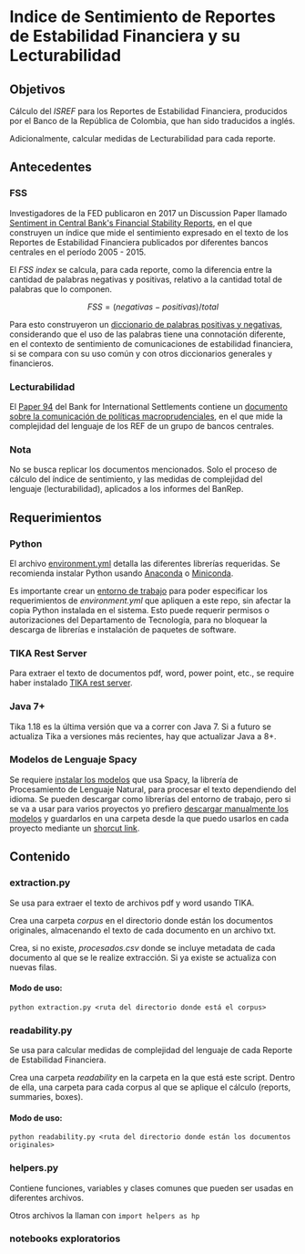 # Indice de Sentimiento de Reportes de Estabilidad Financiera y su Lecturabilidad

## Objetivos
Cálculo del *ISREF* para los Reportes de Estabilidad Financiera, producidos por el Banco de la República de Colombia, que han sido traducidos a inglés.

Adicionalmente, calcular medidas de Lecturabilidad para cada reporte.

## Antecedentes

### FSS
Investigadores de  la FED publicaron en 2017 un Discussion Paper llamado
[Sentiment in Central Bank's Financial Stability Reports](https://www.federalreserve.gov/econres/ifdp/files/ifdp1203.pdf), en el que construyen un índice que mide el sentimiento expresado en el texto de los Reportes de Estabilidad Financiera publicados por diferentes bancos centrales en el período 2005 - 2015.

El *FSS index* se calcula, para cada reporte, como la diferencia entre la cantidad de palabras negativas y positivas, relativo a la cantidad total de palabras que lo componen.

```math #fss
FSS = (negativas - positivas) / total
```

 Para esto construyeron un [diccionario de palabras positivas y negativas](https://www.federalreserve.gov/econres/ifdp/files/ifdp1203-appendix.xlsx), considerando que el uso de las palabras tiene una connotación diferente, en el contexto de sentimiento de comunicaciones de estabilidad financiera, si se compara con su uso común y con otros diccionarios generales y financieros.

### Lecturabilidad
El [Paper 94](https://www.bis.org/publ/bppdf/bispap94.htm) del Bank for International Settlements contiene un [documento sobre la comunicación de políticas macroprudenciales](https://www.bis.org/publ/bppdf/bispap94c_rh.pdf), en el que mide la complejidad del lenguaje de los REF de un grupo de bancos centrales.

### Nota
No se busca replicar los documentos mencionados. Solo el proceso de cálculo del índice de sentimiento, y las medidas de complejidad del lenguaje (lecturabilidad), aplicados a los informes del BanRep.

## Requerimientos

### Python
El archivo [environment.yml](environment.yml) detalla las diferentes librerías requeridas. Se recomienda instalar Python usando [Anaconda](https://www.anaconda.com/download/#windows) o [Miniconda](https://conda.io/miniconda.html).

Es importante crear un [entorno de trabajo](https://conda.io/docs/user-guide/tasks/manage-environments.html) para poder especificar los requerimientos de *environment.yml* que apliquen a este repo, sin afectar la copia Python instalada en el sistema. Esto puede requerir permisos o autorizaciones del Departamento de Tecnología, para no bloquear la descarga de librerías e instalación de paquetes de software.

### TIKA Rest Server
Para extraer el texto de documentos pdf, word, power point, etc., se require haber instalado [TIKA rest server](http://www.apache.org/dyn/closer.cgi/tika/tika-server-1.18.jar).

### Java 7+
Tika 1.18 es la última versión que va a correr con Java 7. Si a futuro se actualiza Tika a versiones más recientes, hay que actualizar Java a 8+.

### Modelos de Lenguaje Spacy
Se requiere [instalar los modelos](https://spacy.io/usage/models#section-install) que usa Spacy, la librería de Procesamiento de Lenguaje Natural, para procesar el texto dependiendo del idioma. Se pueden descargar como librerías del entorno de trabajo, pero si se va a usar para varios proyectos yo prefiero [descargar manualmente los modelos](https://github.com/explosion/spacy-models/releases/download/en_core_web_sm-2.0.0/en_core_web_sm-2.0.0.tar.gz) y guardarlos en una carpeta desde la que puedo usarlos en cada proyecto mediante un [shorcut link](https://spacy.io/usage/models#usage).

## Contenido
### extraction.py
Se usa para extraer el texto de archivos pdf y word usando TIKA.

Crea una carpeta *corpus* en el directorio donde están los documentos originales, almacenando el texto de cada documento en un archivo txt.

Crea, si no existe, *procesados.csv* donde se incluye metadata de cada documento al que se le realize extracción. Si ya existe se actualiza con nuevas filas.

#### Modo de uso:
````
python extraction.py <ruta del directorio donde está el corpus>
````

### readability.py
Se usa para calcular medidas de complejidad del lenguaje de cada Reporte de Estabilidad Financiera.

Crea una carpeta *readability* en la carpeta en la que está este script. Dentro de ella, una carpeta para cada corpus al que se aplique el cálculo (reports, summaries, boxes).

#### Modo de uso:
````
python readability.py <ruta del directorio donde están los documentos originales>
````

### helpers.py
Contiene funciones, variables y clases comunes que pueden ser usadas en diferentes archivos.

Otros archivos la llaman con `import helpers as hp`

### notebooks exploratorios
